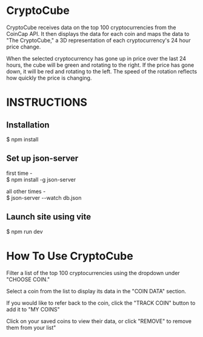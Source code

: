 # CryptoCube

CryptoCube receives data on the top 100 cryptocurrencies from the CoinCap API. It then displays the data for each coin and maps the data to "The CryptoCube," a 3D representation of each cryptocurrency's 24 hour price change.

When the selected cryptocurrency has gone up in price over the last 24 hours, the cube will be green and rotating to the right. If the price has gone down, it will be red and rotating to the left. The speed of the rotation reflects how quickly the price is changing. 

# INSTRUCTIONS

## Installation
$ npm install

## Set up json-server
first time -  <br />
$ npm install -g json-server

all other times -  <br />
$ json-server --watch db.json

## Launch site using vite
$ npm run dev

# How To Use CryptoCube

Filter a list of the top 100 cryptocurrencies using the dropdown under "CHOOSE COIN."

Select a coin from the list to display its data in the "COIN DATA" section. 

If you would like to refer back to the coin, click the "TRACK COIN" button to add it to "MY COINS"

Click on your saved coins to view their data, or click "REMOVE" to remove them from your list"
